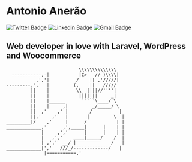 # Antonio Anerão
[![Twitter Badge](https://img.shields.io/badge/-@AntonioAnerao-1ca0f1?style=flat-square&labelColor=1ca0f1&logo=twitter&logoColor=white&link=https://twitter.com/AntonioAnerao)](https://twitter.com/AntonioAnerao)
[![Linkedin Badge](https://img.shields.io/badge/-anerao--junior-blue?style=flat-square&logo=Linkedin&logoColor=white&link=https://www.linkedin.com/in/anerao-junior/)](https://www.linkedin.com/in/anerao-junior/)
[![Gmail Badge](https://img.shields.io/badge/-aneraojunior@gmail.com-c14438?style=flat-square&logo=Gmail&logoColor=white&link=mailto:aneraojunior@gmail.com)](mailto:aneraojunior@gmail.com)

## Web developer in love with Laravel, WordPress and Woocommerce

```                          
                           \\\\\\\\\\\\\\
  -----------,-|           |C>   // )\\\\|
           ,','|          /    || ,'/////|
---------,','  |         (,    ||   /////
         ||    |          \\  ||||//''''|
         ||    |           |||||||     _|
         ||    |______      `````\____/ \
         ||    |     ,|         _/_____/ \
         ||  ,'    ,' |        /          |
         ||,'    ,'   |       |         \  |
_________|/    ,'     |      /           | |
_____________,'      ,',_____|      |    | |
             |     ,','      |      |    | |
             |   ,','    ____|_____/    /  |
             | ,','  __/ |             /   |
_____________|','   ///_/-------------/   |
              |===========,'
```

